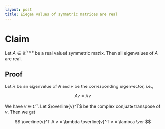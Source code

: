 ```yaml
---
layout: post
title: Eiegen values of symmetric matrices are real
---
```


# Claim

Let $A\in\mathbb R^{n\times n}$ be a real valued symmetric matrix. Then all eigenvalues of $A$ are real.

## Proof

Let $\lambda$ be an eigenvalue of $A$ and $v$ be the corresponding eigenvector, i.e.,

$$
A v = \lambda v
$$

We have $v\in\mathbb C^n$. Let $\overline{v}^T$ be the complex conjuate transpose of $v$. Then we get

$$
\overline{v}^T A v = \lambda \overline{v}^T v = \lambda \ver
$$
